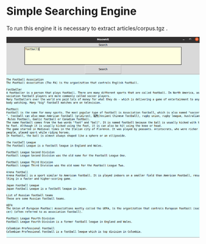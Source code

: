 # Simple Searching Engine

To run this engine it is necessary to extract articles/corpus.tgz .

![app](https://github.com/peep-hole/mownit-agh/blob/main/lab8/search.png)
